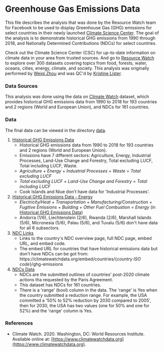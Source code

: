 # Greenhouse Gas Emissions Data
This file describes the analysis that was done by the Resource Watch team for Facebook to be used to display Greenhouse Gas (GHG) emissions for select countries in their newly launched [Climate Science Center](https://www.facebook.com/climatescienceinfo/). The goal of the analysis is to demonstrate historical GHG emissions from 1990 through 2018, and Nationally Determined Contributions (NDCs) for select countries. 

Check out the Climate Science Center (CSC) for up-to-date information on climate data in your area from trusted sources. And go to [Resource Watch](https://resourcewatch.org/) to explore over 300 datasets covering topics from food, forests, water, oceans, cities, energy, climate, and society. This analysis was originally performed by [Weiqi Zhou](https://www.wri.org/profile/weiqi-zhou) and was QC'd by [Kristine Lister](https://www.wri.org/profile/kristine-lister).

### Data Sources
This analysis was done using the data on [Climate Watch](https://www.climatewatchdata.org) dataset, which provides historical GHG emissions data from 1990 to 2018 for 193 countries and 2 regions (World and European Union), and NDCs for 161 countries.

### Data
The final data can be viewed in the directory [data](https://github.com/resource-watch/blog-analysis/blob/master/req_020_facebook_ghg_emissions/data/).
1. [Historical GHG Emissions Data](https://github.com/resource-watch/blog-analysis/blob/master/req_020_facebook_ghg_emissions/data/historical_emissions_edit.csv)
    - Historical GHG emissions data from 1990 to 2018 for 193 countries and 2 regions (World and European Union). 
    - Emissions have 7 different sectors: Agriculture, Energy, Industrial Processes, Land-Use Change and Forestry, Total excluding LUCF, Total including LUCF, Waste.
    - *Agriculture* + *Energy* + *Industrial Processes* + *Waste* = *Total excluding LUCF*
    - *Total excluding LUCF* + *Land-Use Change and Forestry* = *Total including LUCF*
    - Cook Islands and Niue don't have data for 'Industrial Processes'.
2. [Historical GHG Emissions Data - Energy](https://github.com/resource-watch/blog-analysis/blob/master/req_020_facebook_ghg_emissions/data/historical_emissions_energy_edit.csv)
    - *Electricity/Heat* + *Transportation* + *Manufacturing/Construction* + *Fugitive Emissions* + *Building* + *Other Fuel Combustion* = *Energy* (in [Historical GHG Emissions Data](https://github.com/resource-watch/blog-analysis/blob/master/req_020_facebook_ghg_emissions/data/historical_emissions_edit.csv))
    - Andorra (1/6), Liechtenstein (2/6), Rwanda (2/6), Marshall Islands (5/6), Micronesia (5/6), Palau (5/6), and Tuvalu (5/6) don't have data for all 6 subsectors.
3. [NDC Links](https://github.com/resource-watch/blog-analysis/blob/master/req_020_facebook_ghg_emissions/data/NDC_links_edit.csv)
    - Links to the country's NDC overview page, full NDC page, embed URL, and embed code.
    - The embed URL for countries that have historical emissions data but don't have NDCs can be got from: https<nolink>://climatewatchdata.org/embed/countries/\{*country ISO code*\}/ghg-emissions
4. [NDCs Data](https://github.com/resource-watch/blog-analysis/blob/master/req_020_facebook_ghg_emissions/data/NDC_quantification_edit.csv)
    - NDCs are the submitted outlines of countries' post-2020 climate actions tha requested by the Paris Agreement.
    - This dataset has NDCs for 161 countries.
    - There is a 'range' (bool) column in the data. The 'range' is Yes when the country submitted a reduction range. For example, the USA committed a '50% to 52% reduction by 2030 compared to 2005', then for 2030, the USA has two values (one for 50% and one for 52%) and the 'range' column is Yes.

### References
- Climate Watch. 2020. Washington, DC: World Resources Institute. Available online at: [https://www.climatewatchdata.org](https://www.climatewatchdata.org).